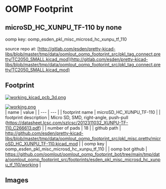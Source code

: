 # OOMP Footprint  
## microSD_HC_XUNPU_TF-110  by none  
  
oomp key: oomp_esden_pkl_misc_microsd_hc_xunpu_tf_110  
  
source repo at: [http://gitlab.com/esden/pretty-kicad-libs/blob/master/tmp/data/oomlout_oomp_footprint_src/pkl_tag_connect.pretty/TC2050_SMALL.kicad_mod](http://gitlab.com/esden/pretty-kicad-libs/blob/master/tmp/data/oomlout_oomp_footprint_src/pkl_tag_connect.pretty/TC2050_SMALL.kicad_mod)  
## Footprint  
  
[![working_kicad_pcb_3d.png](working_kicad_pcb_3d_600.png)](working_kicad_pcb_3d.png)  
  
[![working.png](working_600.png)](working.png)  
| name | value | 
| --- | --- | 
| footprint name | microSD_HC_XUNPU_TF-110 | 
| footprint description | Micro SD, SMD, right-angle, push-pull (https://datasheet.lcsc.com/szlcsc/2012311032_XUNPU-TF-110_C266613.pdf) | 
| number of pads | 18 | 
| github path | http://github.com/esden/pretty-kicad-libs/blob/master/tmp/data/oomlout_oomp_footprint_src/pkl_misc.pretty/microSD_HC_XUNPU_TF-110.kicad_mod | 
| oomp key | oomp_esden_pkl_misc_microsd_hc_xunpu_tf_110 | 
| oomp bot github | https://github.com/oomlout/oomlout_oomp_footprint_bot/tree/main/tmp/data/oomlout_oomp_footprint_src/footprints/esden_pkl_misc_microsd_hc_xunpu_tf_110/working | 
## Images  
